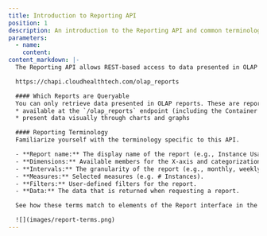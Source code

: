 ```yaml
---
title: Introduction to Reporting API
position: 1
description: An introduction to the Reporting API and common terminology.
parameters:
  - name:
    content:
content_markdown: |-
  The Reporting API allows REST-based access to data presented in OLAP CloudHealth Reports through this endpoint.

  https://chapi.cloudhealthtech.com/olap_reports

  #### Which Reports are Queryable
  You can only retrieve data presented in OLAP reports. These are reports that are:
  * available at the `/olap_reports` endpoint (including the Container Cost History report), and
  * present data visually through charts and graphs

  #### Reporting Terminology
  Familiarize yourself with the terminology specific to this API.

  - **Report name:** The display name of the report (e.g., Instance Usage).
  - **Dimensions:** Available members for the X-axis and categorization (e.g. by Days categorized by Reservation Type).
  - **Intervals:** The granularity of the report (e.g., monthly, weekly, or hourly).
  - **Measures:** Selected measures (e.g. # Instances).
  - **Filters:** User-defined filters for the report.
  - **Data:** The data that is returned when requesting a report.

  See how these terms match to elements of the Report interface in the CloudHealth Platform.

  ![](images/report-terms.png)
---
```

